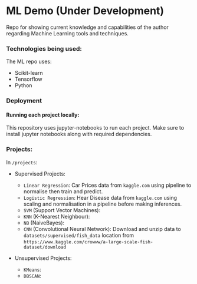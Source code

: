 # ML Demo (Under Development)

Repo for showing current knowledge and capabilities of the author regarding Machine Learning tools and techniques.

### Technologies being used:

The ML repo uses:

- Scikit-learn
- Tensorflow
- Python

### Deployment

#### Running each project locally:

This repository uses jupyter-notebooks to run each project. Make sure to install jupyter notebooks along with required dependencies.


### Projects:

In `/projects`:

- Supervised Projects: 
    - `Linear Regression`: Car Prices data from `kaggle.com` using pipeline to normalise then train and predict.
    - `Logistic Regression`: Hear Disease data from `kaggle.com` using scaling and normalisation in a pipeline before making inferences.
    - `SVM` (Support Vector Machines):
    - `KNN` (K-Nearest Neighbour):
    - `NB` (NaiveBayes):
    - `CNN` (Convolutional Neural Network): Download and unzip data to `datasets/supervised/fish_data` location from `https://www.kaggle.com/crowww/a-large-scale-fish-dataset/download`

- Unsupervised Projects:
  - `KMeans`:
  - `DBSCAN`:
